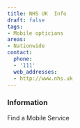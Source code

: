 ```yaml
---
title: NHS UK  Info
draft: false
tags:
- Mobile opticians
areas:
- Nationwide
contact:
  phone:
  - '111'
  web_addresses:
  - http://www.nhs.uk
---
```


### Information
Find a Mobile Service

